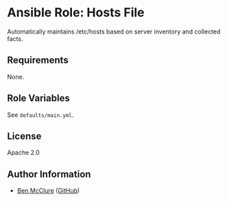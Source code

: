 # Ansible Role: Hosts File

Automatically maintains /etc/hosts based on server inventory and collected facts.

## Requirements

None.

## Role Variables

See `defaults/main.yml`.

## License

Apache 2.0

## Author Information

- [Ben McClure](https://www.benmcclure.com/) ([GitHub](https://github.com/bmcclure/))
